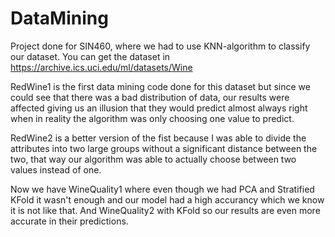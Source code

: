 # DataMining
Project done for SIN460, where we had to use KNN-algorithm to classify our dataset.
You can get the dataset in https://archive.ics.uci.edu/ml/datasets/Wine


RedWine1 is the first data mining code done for this dataset but since we could see that there was a bad distribution of data, our results were affected giving us an illusion that they would predict almost always right when in reality the algorithm was only choosing one value to predict.

RedWine2 is a better version of the fist because I was able to divide the attributes into two large groups without a significant distance between the two, that way our algorithm was able to actually choose between two values instead of one.

Now we have WineQuality1 where even though we had PCA and Stratified KFold it wasn't enough and our model had a high accurancy which we know it is not like that. And WineQuality2 with KFold so our results are even more accurate in their predictions.
